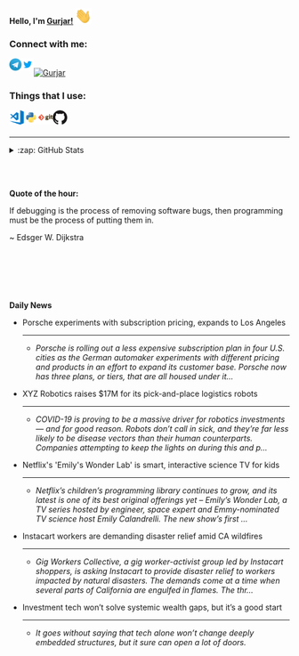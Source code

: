 #### Hello, I'm [Gurjar!](https://GurjarKing.github.io) <img src="https://raw.githubusercontent.com/ABSphreak/ABSphreak/master/gifs/Hi.gif" width="30px"></h2>


### Connect with me:

[<img align="left" alt="Gurjar | Telegram" width="22px" src="https://raw.githubusercontent.com/github/explore/80688e429a7d4ef2fca1e82350fe8e3517d3494d/topics/telegram/telegram.png" />][Telegram]
[<img align="left" alt="Gurjar | Twitter" width="22px" src="https://raw.githubusercontent.com/github/explore/80688e429a7d4ef2fca1e82350fe8e3517d3494d/topics/twitter/twitter.png" />][Twitter]

<br > <a href="https://github.com/GurjarKing"><img src="https://komarev.com/ghpvc/?username=GurjarKing" alt="Gurjar" /></a> <br />

<!-- <br >

![](https://visitor-badge.glitch.me/badge?page_id=GurjarKing)

<br /> -->

### Things that I use:

[<img align="left" alt="Visual Studio Code" width="26px" src="https://raw.githubusercontent.com/github/explore/80688e429a7d4ef2fca1e82350fe8e3517d3494d/topics/visual-studio-code/visual-studio-code.png" />][VSCode]
[<img align="left" alt="Python" width="26px" src="https://raw.githubusercontent.com/github/explore/80688e429a7d4ef2fca1e82350fe8e3517d3494d/topics/python/python.png" />][Python]
[<img align="left" alt="Git" width="26px" src="https://raw.githubusercontent.com/github/explore/80688e429a7d4ef2fca1e82350fe8e3517d3494d/topics/git/git.png" />][Git]
[<img align="left" alt="GitHub" width="26px" src="https://raw.githubusercontent.com/github/explore/78df643247d429f6cc873026c0622819ad797942/topics/github/github.png" />][Github]

<br />
<br />

---
<details>
  <summary>:zap: GitHub Stats</summary>

<img align="left" alt="Gurjar's Github Stats" src="https://github-readme-stats.vercel.app/api?username=GurjarKing&show_icons=true&hide_border=true&count_private=true&include_all_commit=true&theme=algolia" />

</details>

<!-- ### 🔔 My latest tweet
<a href="https://twitter.com/Gurjar_King43" target="_blank">
	<img src="https://github.com/GurjarKing/GurjarKing/raw/master/tweet.png" width="70%" align="center" alt="Click to view on Twitter" title="My latest tweet, as an image"/>
</a> -->
<br>

<pre>

</pre>

**Quote of the hour:**

If debugging is the process of removing software bugs, then programming must be the process of putting them in.

~ Edsger W. Dijkstra
<pre>

</pre>
<br>
<pre>


</pre>
<strong>Daily News</strong>
  
  - Porsche experiments with subscription pricing, expands to Los Angeles
     <hr/>
     
      - *Porsche is rolling out a less expensive subscription plan in four U.S. cities as the German automaker experiments with different pricing and products in an effort to expand its customer base. Porsche now has three plans, or tiers, that are all housed under it…*
     
  - XYZ Robotics raises $17M for its pick-and-place logistics robots
      <hr/>
      
      - *COVID-19 is proving to be a massive driver for robotics investments — and for good reason. Robots don’t call in sick, and they’re far less likely to be disease vectors than their human counterparts. Companies attempting to keep the lights on during this and p…*
      
  - Netflix's 'Emily's Wonder Lab' is smart, interactive science TV for kids
      <hr/>
      
      - *Netflix’s children’s programming library continues to grow, and its latest is one of its best original offerings yet – Emily’s Wonder Lab, a TV series hosted by engineer, space expert and Emmy-nominated TV science host Emily Calandrelli. The new show’s first …*
      
  - Instacart workers are demanding disaster relief amid CA wildfires
      <hr/>
      
      - *Gig Workers Collective, a gig worker-activist group led by Instacart shoppers, is asking Instacart to provide disaster relief to workers impacted by natural disasters. The demands come at a time when several parts of California are engulfed in flames. The thr…*
       
  - Investment tech won’t solve systemic wealth gaps, but it’s a good start
      <hr/>
       
       - *It goes without saying that tech alone won’t change deeply embedded structures, but it sure can open a lot of doors.*
      

<br />

[VSCode]: https://code.visualstudio.com/
[Python]: https://www.python.org/
[Git]: https://git-scm.com/
[Github]: https://github.com/
[Telegram]: https://t.me/Gurjar_King/
[Twitter]: https://twitter.com/Gurjar_King43/
